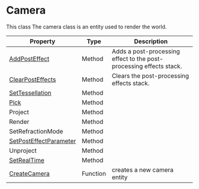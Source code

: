 # Camera #
This class The camera class is an entity used to render the world.

| Property | Type | Description |
| ----- | ----- | ----- |
| [AddPostEffect](Camera_AddPostEffect.md) | Method | Adds a post-processing effect to the post-processing effects stack. | 
| [ClearPostEffects](ClearPostEffects.md) | Method | Clears the post-processing effects stack. |
| [SetTessellation](Camera_SetTessellation.md) | Method |  |
| [Pick](Camera_Pick.md) | Method | |
| Project | Method | |
| Render | Method | |
| SetRefractionMode | Method | |
| [SetPostEffectParameter](Camera_SetPostEffectParameter.md) | Method | |
| Unproject | Method | |
| [SetRealTime](Camera_SetRealTime.md) | Method | |
| [CreateCamera](CreateCamera.md) | Function | creates a new camera entity |
